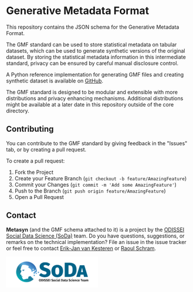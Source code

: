 # Generative Metadata Format

This repository contains the JSON schema for the Generative Metadata Format.

The GMF standard can be used to store statistical metadata on tabular datasets, which can be used
to generate synthetic versions of the original dataset. By storing the statistical metadata information in
this intermediate standard, privacy can be ensured by careful manual disclosure control.

A Python reference implementation for generating GMF files and creating synthetic dataset is available on [GitHub](https://github.com/sodascience/metasynth).

The GMF standard is designed to be modular and extensible with more distributions and privacy enhancing mechanisms. Additional distributions might be available at a later date in this repository outside of the core directory.


<!-- CONTRIBUTING -->
## Contributing
You can contribute to the GMF standard by giving feedback in the "Issues" tab, or by creating a pull request.

To create a pull request:
1. Fork the Project
2. Create your Feature Branch (`git checkout -b feature/AmazingFeature`)
3. Commit your Changes (`git commit -m 'Add some AmazingFeature'`)
4. Push to the Branch (`git push origin feature/AmazingFeature`)
5. Open a Pull Request


<!-- CONTACT -->
## Contact
**Metasyn** (and the GMF schema attached to it) is a project by the [ODISSEI Social Data Science (SoDa)](https://odissei-data.nl/nl/soda/) team.
Do you have questions, suggestions, or remarks on the technical implementation? File an issue in the issue tracker or feel free to contact [Erik-Jan van Kesteren](https://github.com/vankesteren) or [Raoul Schram](https://github.com/qubixes).

<img src="soda.png" alt="SoDa logo" width="250px"/> 
